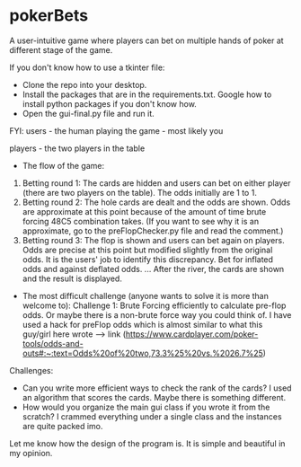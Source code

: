 # pokerBets
A user-intuitive game where players can bet on multiple hands of poker at different stage of the game.

If you don't know how to use a tkinter file:
- Clone the repo into your desktop.
- Install the packages that are in the requirements.txt. Google how to install python packages if you don't know how.
- Open the gui-final.py file and run it.

FYI:
users - the human playing the game - most likely you 

players - the two players in the table

- The flow of the game:
1. Betting round 1: The cards are hidden and users can bet on either player (there are two players on the table). The odds initially are 1 to 1.
2. Betting round 2: The hole cards are dealt and the odds are shown. Odds are approximate at this point because of the amount of time brute forcing 48C5 combination 
takes. (If you want to see why it is an approximate, go to the preFlopChecker.py file and read the comment.) 
3. Betting round 3: The flop is shown and users can bet again on players. Odds are precise at this point but modified slightly from the original odds. It is the 
users' job to identify this discrepancy. Bet for inflated odds and against deflated odds.
...
After the river, the cards are shown and the result is displayed.

- The most difficult challenge (anyone wants to solve it is more than welcome to):
Challenge 1: Brute Forcing efficiently to calculate pre-flop odds. Or maybe there is a non-brute force way you could think of. I have used a hack for preFlop
odds which is almost similar to what this guy/girl here wrote --> link (https://www.cardplayer.com/poker-tools/odds-and-outs#:~:text=Odds%20of%20two,73.3%25%20vs.%2026.7%25)

Challenges:
- Can you write more efficient ways to check the rank of the cards? I used an algorithm that scores the cards. Maybe there is something different.
- How would you organize the main gui class if you wrote it from the scratch? I crammed everything under a single class and the instances are quite packed imo.

Let me know how the design of the program is. It is simple and beautiful in my opinion.
